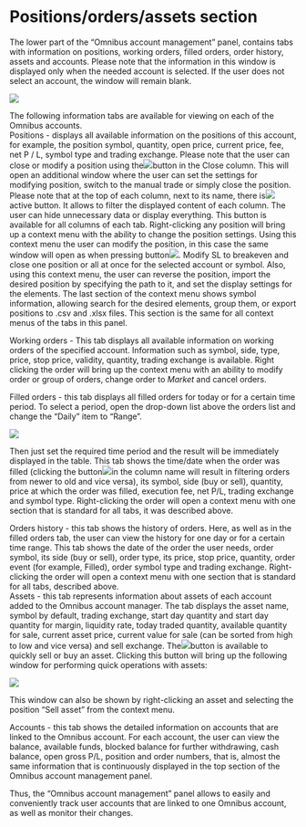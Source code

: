 # Positions/orders/assets section

The lower part of the “Omnibus account management” panel, contains tabs with information on positions, working orders, filled orders, order history, assets and accounts. Please note that the information in this window is displayed only when the needed account is selected. If the user does not select an account, the window will remain blank.

![](https://lh4.googleusercontent.com/hd837AAo6GlKEx4uBPzBYEH6CNCo8nbCuhUcYH0IY809K0w3lIqT_opGBOWopbmXgDTjY30F9JtbCXhipD6ofMpS99VC1Q7M1GbTsbwev5uW2vLsETDsa4Qe0QeAV1kJLuv0tvK_)

The following information tabs are available for viewing on each of the Omnibus accounts.  
Positions - displays all available information on the positions of this account, for example, the position symbol, quantity, open price, current price, fee, net P / L, symbol type and trading exchange. Please note that the user can close or modify a position using the![](https://lh5.googleusercontent.com/SpKlpDpzaCc5a0ZA6ZJNLKG78YXLakfM9gPRiMJxWHMEaYtjD-51-apmkSCHZb_bPp5cF59qeoMlVFwWHQMF17vdbYpGR_VrvS1Ouy47Hm8luReLR2IffN9GMjk2mswfsLtY8w5o)button in the Close column. This will open an additional window where the user can set the settings for modifying position, switch to the manual trade or simply close the position. Please note that at the top of each column, next to its name, there is![](https://lh5.googleusercontent.com/3u5aQg3JYIDECun0oooALbxWbZBhNdS3EY0frdvOBX9kBYyer50Xm2nosZtvMx1ZqchZPMdN7OH1FpI5e6jiz4bKyHsQtNq3jOjSG6M3AaO51-deAER7Hgseh0qAmIHwUuA2lpkF)active button. It allows to filter the displayed content of each column. The user can hide unnecessary data or display everything. This button is available for all columns of each tab. Right-clicking any position will bring up a context menu with the ability to change the position settings. Using this context menu the user can modify the position, in this case the same window will open as when pressing button![](https://lh5.googleusercontent.com/SpKlpDpzaCc5a0ZA6ZJNLKG78YXLakfM9gPRiMJxWHMEaYtjD-51-apmkSCHZb_bPp5cF59qeoMlVFwWHQMF17vdbYpGR_VrvS1Ouy47Hm8luReLR2IffN9GMjk2mswfsLtY8w5o). Modify SL to breakeven and close one position or all at once for the selected account or symbol. Also, using this context menu, the user can reverse the position, import the desired position by specifying the path to it, and set the display settings for the elements. The last section of the context menu shows symbol information, allowing search for the desired elements, group them, or export positions to .csv and .xlsx files. This section is the same for all context menus of the tabs in this panel.

Working orders - This tab displays all available information on working orders of the specified account. Information such as symbol, side, type, price, stop price, validity, quantity, trading exchange is available. Right clicking the order will bring up the context menu with an ability to modify order or group of orders, change order to _Market_ and cancel orders.

Filled orders - this tab displays all filled orders for today or for a certain time period. To select a period, open the drop-down list above the orders list and change the “Daily” item to “Range”.

![](https://lh6.googleusercontent.com/tJDZb4rlQS36YS8si2bW1fP5tOU1Ep7F5Cqpqx8eGhZB07HnUjuTz_2TgzXvP7KylMAAzE0tSUas1JO7zegMY47fv-zqtSQEezXlfXD2CNtm2R_Tbd4b1vv5AxBdkU5SZPc6dKdS)

Then just set the required time period and the result will be immediately displayed in the table. This tab shows the time/date when the order was filled \(clicking the button![](https://lh5.googleusercontent.com/EqQkmBMaMjSZThgIr7E3syUfNmnx02dFAI69KjgydR5eUJ0hl3LQPnef2-WH6U77Xd72B5FPyGNwE8yjxIkfSMU0oBxpRjGNP66wO1InUyPrj27-zvAV5iZuvP9YBXTy21YlxRI7)in the column name will result in filtering orders from newer to old and vice versa\), its symbol, side \(buy or sell\), quantity, price at which the order was filled, execution fee, net P/L, trading exchange and symbol type. Right-clicking the order will open a context menu with one section that is standard for all tabs, it was described above.

Orders history - this tab shows the history of orders. Here, as well as in the filled orders tab, the user can view the history for one day or for a certain time range. This tab shows the date of the order the user needs, order symbol, its side \(buy or sell\), order type, its price, stop price, quantity, order event \(for example, Filled\), order symbol type and trading exchange. Right-clicking the order will open a context menu with one section that is standard for all tabs, described above.  
Assets - this tab represents information about assets of each account added to the Omnibus account manager. The tab displays the asset name, symbol by default, trading exchange, start day quantity and start day quantity for margin, liquidity rate, today traded quantity, available quantity for sale, current asset price, current value for sale \(can be sorted from high to low and vice versa\) and sell exchange. The![](https://lh5.googleusercontent.com/x5D2eGwz_AjjAZ58WKvNSB75Et2rHTo3cgJD9H__0EDV1jwIxnGkuPKWeKuL2TulHU70iObBavmMNkOltufiSA6LbQlWi-CIHnj9lEAO5-U5rVpsQZFfvkUKBjPdYI2CRg7-UfL2)button is available to quickly sell or buy an asset. Clicking this button will bring up the following window for performing quick operations with assets:

![](https://lh3.googleusercontent.com/XAmH-gUwJEUUNusSMgSxLDNzkT1s_I-9WQ6gahQiQeB-ZyayvjkX3q03TayDOWQATgcWcbCEF1Z9U4kGzvdg1ZGupVXX2TBzPgXv-q2xNgubnNBLNaGXCWR0UOVFfkSO1J4GfEMk)

This window can also be shown by right-clicking an asset and selecting the position “Sell asset” from the context menu.

Accounts - this tab shows the detailed information on accounts that are linked to the Omnibus account. For each account, the user can view the balance, available funds, blocked balance for further withdrawing, cash balance, open gross P/L, position and order numbers, that is, almost the same information that is continuously displayed in the top section of the Omnibus account management panel.

Thus, the “Omnibus account management” panel allows to easily and conveniently track user accounts that are linked to one Omnibus account, as well as monitor their changes.  


